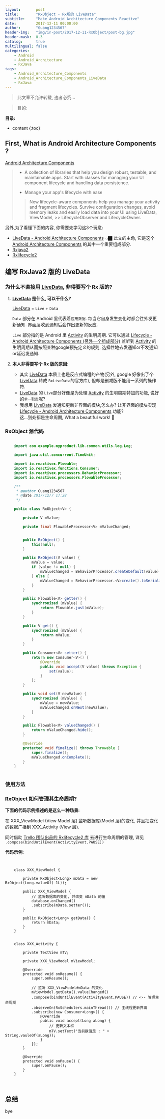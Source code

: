 ```yaml
---
layout:       post
title:        "RxObject - Rx版的 LiveData"
subtitle:     "Make Android Architecture Components Reactive"
date:         2017-12-11 00:00:00
author:       "Guang1234567"
header-img:   "img/in-post/2017-12-11-RxObject/post-bg.jpg"
header-mask:  0.3
catalog:      true
multilingual: false
categories: 
    - Android
    - Android_Architecture
    - RxJava
tags:
    - Android_Architecture_Components
    - Android_Architecture_Components_LiveData
    - RxJava
---
```



> 此文章不允许转载, 违者必究...

> 目的: 

**目录:**

* content
{:toc}


## First, What is Android Architecture Components ?

[Android Architecture Components][1]

> - A collection of libraries that help you design robust, testable, and maintainable apps. Start with classes for managing your UI component lifecycle and handling data persistence.
>
>
> - Manage your app's lifecycle with ease
>> New lifecycle-aware components help you manage your activity and fragment lifecycles. Survive configuration changes, avoid memory leaks and easily load data into your UI using LiveData, ViewModel, >> LifecycleObserver and LifecycleOwner.

另外,为了看懂下面的内容, 你需要先学习这3个玩意:

- [LiveData - Android Architecture Components][2]  👈🏿 此文的主角, 它是这个 [Android Architecture Components][1] 的其中一个重要组成部分.
- [Rxjava2][3]
- [Rxlifecycle2](https://github.com/trello/RxLifecycle)



## 编写 RxJava2 版的 LiveData

### 为什么不直接用 [LiveData][2], 非得要写个 Rx 版的?

1. **[LiveData][2] 是什么, 可以干什么?**

    [LiveData][2] = `Live` + `Data`

    `Data` 部分在 Android 里代表着`应用数据`.  每当它自身发生变化时都会往外发更新通知. 界面层收到通知后会作出更新的反应.

    `Live` 部分指的是 Android 里 [Activity][5] 的生明周期. 它可以通过 [Lifecycle - Android Architecture Components (另外一个组成部分)][4] 监听到 [Activity][5] 的生明周期从而按照某种google预先定义的规则, 选择性地去发通知or不发通知or延迟发通知.


2. **本人非得要写个 Rx 版的原因:**

    - 其实 [LiveData][2] 本质上也是反应式编程的产物(另外, google 好像出了个 [LiveData][2] 转成 `RxLiveData`的官方库), 但却是删减版不能用一系列的操作符.
    - [LiveData][2] 的 `Live`部分好像是为处理 [Activity][5] 的生明周期特加的功能, 说好的`单一职责`呢?
    - 我想用 [LiveData][2] 发通知更新非界面的模块,怎么办? 让非界面的模块实现 [Lifecycle - Android Architecture Components][4] 功能? <br/> 这...到处都是生命周期, What a beautiful work! 🏥

### RxObject 源代码

```java

    import com.example.myproduct.lib.common.utils.log.Log;

    import java.util.concurrent.TimeUnit;

    import io.reactivex.Flowable;
    import io.reactivex.functions.Consumer;
    import io.reactivex.processors.BehaviorProcessor;
    import io.reactivex.processors.FlowableProcessor;

    /**
     * @author Guang1234567
     * @date 2017/12/7 17:28
     */

    public class RxObject<V> {

        private V mValue;

        private final FlowableProcessor<V> mValueChanged;


        public RxObject() {
            this(null);
        }

        public RxObject(V value) {
            mValue = value;
            if (value != null) {
                mValueChanged = BehaviorProcessor.createDefault(value).toSerialized();
            } else {
                mValueChanged = BehaviorProcessor.<V>create().toSerialized();
            }
        }

        public Flowable<V> getter() {
            synchronized (mValue) {
                return Flowable.just(mValue);
            }
        }

        public V get() {
            synchronized (mValue) {
                return mValue;
            }
        }

        public Consumer<V> setter() {
            return new Consumer<V>() {
                @Override
                public void accept(V value) throws Exception {
                    set(value);
                }
            };
        }

        public void set(V newValue) {
            synchronized (mValue) {
                mValue = newValue;
                mValueChanged.onNext(newValue);
            }
        }

        public Flowable<V> valueChanged() {
            return mValueChanged.hide();
        }

        @Override
        protected void finalize() throws Throwable {
            super.finalize();
            mValueChanged.onComplete();
        }
    }
    
```


### 使用方法

<script type="syntaxhighlighter" class="brush: bash; gutter: true; ruler: true; first-line: 1; highlight: [2,6]"><![CDATA[

    class Demo {
        public Demo() {
            RxObject<Long> rxObj = new RxObject<>(-1L);

            // 输入 : 不停改变 rxObj instance 的值.
            Flowable.interval(0, 1, TimeUnit.SECONDS)
                    .take(10)
                    .subscribe(rxObj.setter());

            // 输出 : 监听 rxObj instance 的值变化
            rxObj.valueChanged().blockingForEach(new Consumer<Long>() {
                @Override
                public void accept(Long aLong) {
                    Log.d("RxObject_Demo", String.valueOf(aLong));
                }
            });
        }
    }

]]></script>

### RxObject 如何管理其生命周期?

**下面的代码示例描述的是这么一种场景:** 

在 XXX_ViewModel (View Model 层) 监听数据库(Model 层)的变化, 并且把变化的数据广播到 XXX_Activity (View 层).

同时借助 [Trello 团队出品的 Rxlifecycle2 库](https://github.com/trello/RxLifecycle) 去进行生命周期的管理, 详见 `.compose(bindUntilEvent(ActivityEvent.PAUSE))`
 
**代码示例:**

<pre class="line-numbers" data-start="1" data-line="1-2,5,9-20"><code class="language-java">

    class XXX_ViewModel {

        private RxObject&lt;Long&gt; mData = new RxObject(Long.valueOf(-1L)); 
        
        public XXX_ViewModel {
            // 监听数据库的变化, 并改变 mData 的值
            database.onChanged()
            .subscribe(mData.setter());
        }

        public RxObject&lt;Long&gt; getData() {
            return mData;
        }
    }


    class XXX_Activity {

        private TextView mTV;

        private XXX_ViewModel mViewModel;

        @Override
        protected void onResume() {
            super.onResume();
            
            // 监听 XXX_ViewModel#mData 的变化
            mViewModel.getData().valueChanged()
            .compose(bindUntilEvent(ActivityEvent.PAUSE)) // &lt;-- 管理生命周期
            .observeOn(RxSchedulers.mainThread()) // 主线程更新界面
            .subscribe(new Consumer&lt;Long&gt;() {
                @Override
                public void accept(Long aLong) {
                    // 更新文本框
                    mTV.setText(&quot;当前数值是 : &quot; + String.vauleOf(aLong));
                }
            });
        }

        @Override
        protected void onPause() {
            super.onPause();
        }
    }


</code></pre>

## 总结

   bye





[1]: https://developer.android.com/topic/libraries/architecture/index.html
[2]: https://developer.android.com/topic/libraries/architecture/livedata.html
[3]: https://github.com/ReactiveX/RxJava
[4]: https://developer.android.com/topic/libraries/architecture/lifecycle.html
[5]: https://developer.android.com/reference/android/app/Activity.html
[6]: https://developer.android.com/reference/android/app/Fragment.html
[7]: https://zh.wikipedia.org/wiki/%E7%BC%96%E7%A8%8B%E8%8C%83%E5%9E%8B

